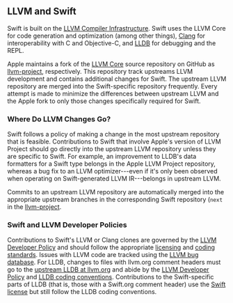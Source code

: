 ## LLVM and Swift

Swift is built on the [LLVM Compiler Infrastructure][LLVM]. Swift uses the LLVM Core for code generation and optimization (among other things), [Clang][Clang] for interoperability with C and Objective-C, and [LLDB][LLDB] for debugging and the REPL.

Apple maintains a fork of the [LLVM
Core](https://github.com/llvm/llvm-project) source repository on
GitHub as [llvm-project][llvm-project], respectively. 
This repository track upstreams LLVM development and contains
additional changes for Swift. The upstream LLVM repository
are merged into the Swift-specific repository frequently. Every
attempt is made to minimize the differences between upstream LLVM and
the Apple fork to only those changes specifically required for Swift.

### Where Do LLVM Changes Go?

Swift follows a policy of making a change in the most upstream
repository that is feasible. Contributions to Swift that involve
Apple's version of LLVM Project should go directly into the
upstream LLVM repository unless they are specific to Swift. For
example, an improvement to LLDB's data formatters for a Swift type
belongs in the Apple LLVM Project repository, whereas a bug fix to an LLVM
optimizer---even if it's only been observed when operating on
Swift-generated LLVM IR---belongs in upstream LLVM.

Commits to an upstream LLVM repository are automatically merged
into the appropriate upstream branches in the corresponding Swift
repository (`next` in the [llvm-project][llvm-project].

### Swift and LLVM Developer Policies
Contributions to Swift's LLVM or Clang clones are governed by the [LLVM
Developer Policy](http://llvm.org/docs/DeveloperPolicy.html) and
should follow the appropriate
[licensing](http://llvm.org/docs/DeveloperPolicy.html#copyright-license-and-patents)
and [coding standards](http://llvm.org/docs/CodingStandards.html).
Issues with LLVM code are tracked using the [LLVM bug database][llvm-bugs].
For LLDB, changes to files with llvm.org comment headers must go to the
[upstream LLDB at llvm.org](https://github.com/llvm/llvm-project/tree/main/lldb)
and abide by the [LLVM Developer Policy](http://llvm.org/docs/DeveloperPolicy.html)
and [LLDB coding conventions](https://llvm.org/docs/CodingStandards.html).
Contributions to the Swift-specific parts of LLDB (that is, those with a Swift.org
comment header) use the [Swift license](/community/#license) but still follow
the LLDB coding conventions.

[llvm-project]: https://github.com/apple/llvm-project
[LLVM]: http://llvm.org
[llvm-bugs]: https://bugs.llvm.org/ "LLVM Bug Tracker"
[Clang]: http://clang.llvm.org
[LLDB]: http://lldb.llvm.org
